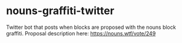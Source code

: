 # nouns-graffiti-twitter
Twitter bot that posts when blocks are proposed with the nouns block graffiti. Proposal description here: https://nouns.wtf/vote/249
